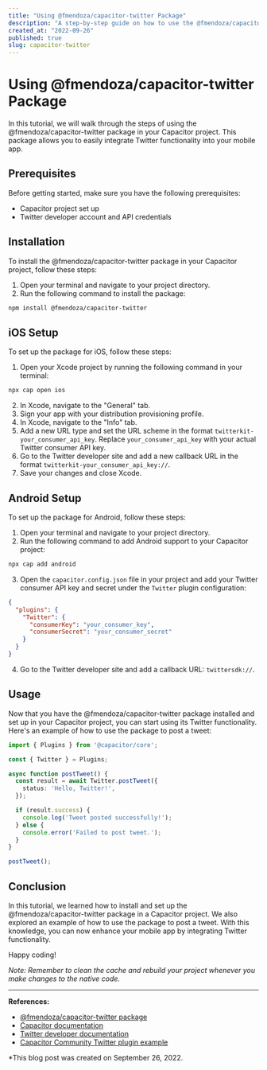 ```yaml
---
title: "Using @fmendoza/capacitor-twitter Package"
description: "A step-by-step guide on how to use the @fmendoza/capacitor-twitter package in your Capacitor project."
created_at: "2022-09-26"
published: true
slug: capacitor-twitter
---
```


# Using @fmendoza/capacitor-twitter Package

In this tutorial, we will walk through the steps of using the @fmendoza/capacitor-twitter package in your Capacitor project. This package allows you to easily integrate Twitter functionality into your mobile app. 

## Prerequisites

Before getting started, make sure you have the following prerequisites:

- Capacitor project set up
- Twitter developer account and API credentials

## Installation

To install the @fmendoza/capacitor-twitter package in your Capacitor project, follow these steps:

1. Open your terminal and navigate to your project directory.
2. Run the following command to install the package:

```bash
npm install @fmendoza/capacitor-twitter
```

## iOS Setup

To set up the package for iOS, follow these steps:

1. Open your Xcode project by running the following command in your terminal:

```bash
npx cap open ios
```

2. In Xcode, navigate to the "General" tab.
3. Sign your app with your distribution provisioning profile.
4. In Xcode, navigate to the "Info" tab.
5. Add a new URL type and set the URL scheme in the format `twitterkit-your_consumer_api_key`. Replace `your_consumer_api_key` with your actual Twitter consumer API key.
6. Go to the Twitter developer site and add a new callback URL in the format `twitterkit-your_consumer_api_key://`.
7. Save your changes and close Xcode.

## Android Setup

To set up the package for Android, follow these steps:

1. Open your terminal and navigate to your project directory.
2. Run the following command to add Android support to your Capacitor project:

```bash
npx cap add android
```

3. Open the `capacitor.config.json` file in your project and add your Twitter consumer API key and secret under the `Twitter` plugin configuration:

```json
{
  "plugins": {
    "Twitter": {
      "consumerKey": "your_consumer_key",
      "consumerSecret": "your_consumer_secret"
    }
  }
}
```

4. Go to the Twitter developer site and add a callback URL: `twittersdk://`.

## Usage

Now that you have the @fmendoza/capacitor-twitter package installed and set up in your Capacitor project, you can start using its Twitter functionality. Here's an example of how to use the package to post a tweet:

```typescript
import { Plugins } from '@capacitor/core';

const { Twitter } = Plugins;

async function postTweet() {
  const result = await Twitter.postTweet({
    status: 'Hello, Twitter!',
  });

  if (result.success) {
    console.log('Tweet posted successfully!');
  } else {
    console.error('Failed to post tweet.');
  }
}

postTweet();
```

## Conclusion

In this tutorial, we learned how to install and set up the @fmendoza/capacitor-twitter package in a Capacitor project. We also explored an example of how to use the package to post a tweet. With this knowledge, you can now enhance your mobile app by integrating Twitter functionality.

Happy coding!

*Note: Remember to clean the cache and rebuild your project whenever you make changes to the native code.*

---

**References:**

- [@fmendoza/capacitor-twitter package](https://www.npmjs.com/package/@fmendoza/capacitor-twitter)
- [Capacitor documentation](https://capacitorjs.com)
- [Twitter developer documentation](https://developer.twitter.com)
- [Capacitor Community Twitter plugin example](https://github.com/capacitor-community/twitter/blob/master/example)

*This blog post was created on September 26, 2022.